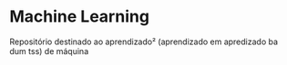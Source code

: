 # Machine Learning 
Repositório destinado ao aprendizado² (aprendizado em apredizado ba dum tss) de máquina